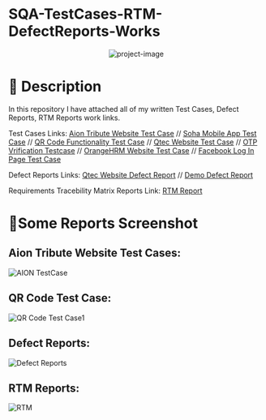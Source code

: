 # SQA-TestCases-RTM-DefectReports-Works

<p align="center"><img src="https://socialify.git.ci/shantokumarsaha123/SQA-TestCases-RTM-DefectReports-Works/image?language=1&amp;name=1&amp;owner=1&amp;stargazers=1&amp;theme=Light" alt="project-image"></p>

# 📝 Description 
In this repository I have attached all of my written Test Cases, Defect Reports, RTM Reports work links.

Test Cases Links:
[Aion Tribute Website Test Case](https://docs.google.com/spreadsheets/d/1iCeCMpGmYNfzVuoewE8cBRSDacS0XC9oykBJqgZdUco/edit?usp=sharing) //
[Soha Mobile App Test Case](https://docs.google.com/spreadsheets/d/1aldj-pGFP68uc8ndS38fDNMZ21yGhkYWZAIT3OB0Fao/edit?usp=sharing) //
[QR Code Functionality Test Case](https://docs.google.com/spreadsheets/d/1FVF19TfNT230P-zU4qKlENSsob0I3Es5kBb4zzk4Tyc/edit?usp=sharing) //
[Qtec Website Test Case](https://docs.google.com/spreadsheets/d/1RrLT4BTvanfGtOK_25T89_1EB5hDOOx_h5152OV18C8/edit#gid=0) //
[OTP Vrification Testcase](https://docs.google.com/spreadsheets/d/1Unb0wFXv61gaNlhlRyzlD5TDUz_dgrCde8ygo_xtbV0/edit?usp=sharing) //
[OrangeHRM Website Test Case](https://docs.google.com/spreadsheets/d/1OjAHiQ-w-0d2x-kNbzBYY2mrcRGnR9cGVRoBj19smLk/edit#gid=1160708872) //
[Facebook Log In Page Test Case](https://docs.google.com/spreadsheets/d/1URfBBwbH9_B0YCa_Y5bHfJTbUY-MJ2BfBXBVSo0qdzA/edit#gid=0)

Defect Reports Links:
[Qtec Website Defect Report](https://docs.google.com/spreadsheets/d/1GdzB8_Gt843HReK51oMohKEY_uZT_Ka186NfZYzsE2Q/edit#gid=0) //
[Demo Defect Report](https://docs.google.com/spreadsheets/d/1GdzB8_Gt843HReK51oMohKEY_uZT_Ka186NfZYzsE2Q/edit#gid=0)

Requirements Tracebility Matrix Reports Link:
[RTM Report](https://docs.google.com/spreadsheets/d/1JpRjTEPo75pMSrxjq9n1DiW2_EELjkxGXcRTplrwIg8/edit#gid=0)

# 🧐Some Reports Screenshot

## Aion Tribute Website Test Cases:

![AION TestCase](https://github.com/shantokumarsaha123/SQA-TestCases-RTM-DefectReports-Works/assets/122052172/a6cfcd58-9970-488a-ab6c-26e25dc6a2dd)

## QR Code Test Case:

![QR Code Test Case1](https://github.com/shantokumarsaha123/SQA-TestCases-RTM-DefectReports-Works/assets/122052172/32059ac7-ac08-4c1f-b52c-48f4b95a1311)


## Defect Reports:

![Defect Reports](https://github.com/shantokumarsaha123/SQA-TestCases-RTM-DefectReports-Works/assets/122052172/30ae337b-2cbd-4d44-ac00-3fb6107569c7)

## RTM Reports:

![RTM](https://github.com/shantokumarsaha123/SQA-TestCases-RTM-DefectReports-Works/assets/122052172/a8b4e06f-edbc-4e4b-b855-c2e42b9b048d)


